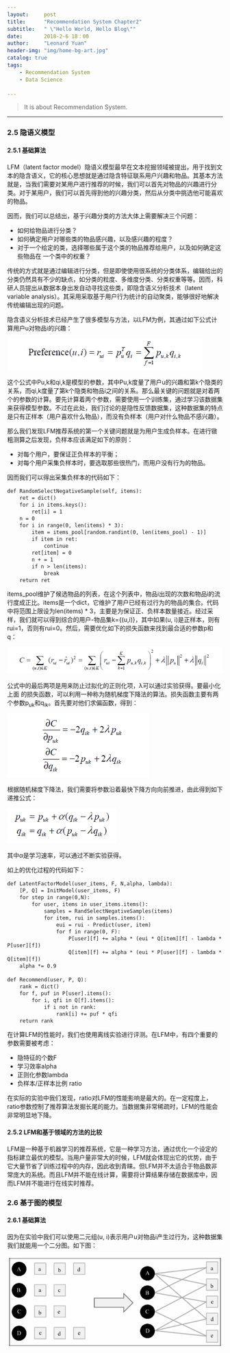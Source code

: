 ```yaml
---
layout:     post
title:      "Recommendation System Chapter2"
subtitle:   " \"Hello World, Hello Blog\""
date:       2018-2-6 18：00
author:     "Leonard Yuan"
header-img: "img/home-bg-art.jpg"
catalog: true
tags:
    - Recommendation System
    - Data Science
    
---
```


>It is about Recommendation System.

---

### 2.5 隐语义模型

#### 2.5.1 基础算法

LFM（latent factor model）隐语义模型最早在文本挖掘领域被提出，用于找到文本的隐含语义，它的核心思想就是通过隐含特征联系用户兴趣和物品。其基本方法就是，当我们需要对某用户进行推荐的时候，我们可以首先对物品的兴趣进行分类。对于某用户，我们可以首先得到他的兴趣分类，然后从分类中挑选他可能喜欢的物品。

因而，我们可以总结出，基于兴趣分类的方法大体上需要解决三个问题：

- 如何给物品进行分类？
- 如何确定用户对哪些类的物品感兴趣，以及感兴趣的程度？
- 对于一个给定的类，选择哪些属于这个类的物品推荐给用户，以及如何确定这些物品在
一个类中的权重？

传统的方式就是通过编辑进行分类，但是即使使用很系统的分类体系，编辑给出的分类仍然具有不少的缺点，如分类的粒度、多维度分类、分类权重等等。因而，科研人员提出从数据本身出发自动寻找这些类，即隐含语义分析技术（latent variable analysis）。其采用采取基于用户行为统计的自动聚类，能够很好地解决传统编辑出现的问题。

隐含语义分析技术已经产生了很多模型与方法，以LFM为例，其通过如下公式计算用户u对物品i的兴趣：

![](/img/in_post/RS2/LFM感兴趣度.png)

这个公式中Pu,k和qi,k是模型的参数，其中Pu,k度量了用户u的兴趣和第k个隐类的关系，而qi,k度量了第k个隐类和物品i之间的关系。那么最关键的问题就是对着两个的参数的计算。要先计算着两个参数，需要使用一个训练集，通过学习该数据集来获得模型参数。不过在此处，我们讨论的是隐性反馈数据集，这种数据集的特点是只有正样本（用户喜欢什么物品），而没有负样本（用户对什么物品不感兴趣）。

那么我们发现LFM推荐系统的第一个关键问题就是为用户生成负样本。在进行镦粗测算之后发现，负样本应该满足如下的原则：

- 对每个用户，要保证正负样本的平衡；
- 对每个用户采集负样本时，要选取那些很热门，而用户没有行为的物品。

因而我们可以得出采集负样本的代码如下：

	def RandomSelectNegativeSample(self, items):
		ret = dict()
		for i in items.keys():
			ret[i] = 1
		n = 0
		for i in range(0, len(items) * 3):
			item = items_pool[random.randint(0, len(items_pool) - 1)]
			if item in ret:
				continue
			ret[item] = 0
			n + = 1
			if n > len(items):
				break
		return ret

items_pool维护了候选物品的列表，在这个列表中，物品i出现的次数和物品i的流行度成正比。items是一个dict，它维护了用户已经有过行为的物品的集合。代码中将范围上限设为len(items) * 3，主要是为保证正、负样本数量接近。经过采样，我们就可以得到综合的用户-物品集k={(u,i)}，其中如果(u, i)是正样本，则有 rui=1，否则有rui=0。然后，需要优化如下的损失函数来找到最合适的参数p和q：

![](/img/in_post/RS2/损失函数.png)

公式中的最后两项是用来防止过拟化的正则化项，&lambda;可以通过实验获得。要最小化上面
的损失函数，可以利用一种称为随机梯度下降法的算法。损失函数主要有两个参数p<sub>uk</sub>和q<sub>ik</sub>。首先要对他们求偏函数，得到：

![](/img/in_post/RS2/求偏函数.png)

根据随机梯度下降法，我们需要将参数沿着最快下降方向向前推进，由此得到如下递推公式：

![](/img/in_post/RS2/递推公式.png)

其中&alpha;是学习速率，可以通过不断实验获得。

如上的优化过程的代码如下：

	def LatentFactorModel(user_items, F, N,alpha, lambda):
		[P, Q] = InitModel(user_items, F)
		for step in range(0,N): 
			for user, items in user_items.items():
				samples = RandSelectNegativeSamples(items)
				for item, rui in samples.items():
					eui = rui - Predict(user, item)
					for f in range(0, F):
						P[user][f] += alpha * (eui * Q[item][f] - lambda * P[user][f])
						Q[item][f] += alpha * (eui * P[user][f] - lambda * Q[item][f])
		alpha *= 0.9

	def Recommend(user, P, Q):
		rank = dict()
		for f, puf in P[user].items():
			for i, qfi in Q[f].items():
				if i not in rank:
					rank[i] += puf * qfi
		return rank

在计算LFM的性能时，我们也使用离线实验进行评测。在LFM中，有四个重要的参数需要被考虑：

- 隐特征的个数F
- 学习效率alpha
- 正则化参数lambda
- 负样本/正样本比例 ratio

在实际的实验中我们发现，ratio对LFM的性能影响是最大的。在一定程度上，ratio参数控制了推荐算法发掘长尾的能力。当数据集非常稀疏时，LFM的性能会非常明显地下降。	

#### 2.5.2 LFM和基于领域的方法的比较

LFM是一种基于机器学习的推荐系统，它是一种学习方法，通过优化一个设定的指标建立最优的模型。当用户量非常大的时候，LFM就会体现出它的优势，由于它大量节省了训练过程中的内存，因此收到青睐。但LFM并不太适合于物品数非常庞大的系统。而且LFM并不能在线计算，需要将计算结果存储在数据库中，因而LFM并不能进行在线实时推荐。

### 2.6 基于图的模型

#### 2.6.1 基础算法

因为在实验中我们可以使用二元组(u, i)表示用户u对物品i产生过行为，这种数据集我们就能用一个二分图。如下图：

![](/img/in_post/RS2/二分图.png)